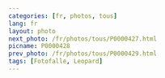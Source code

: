 ```yaml
---
categories: [fr, photos, tous]
lang: fr
layout: photo
next_photo: /fr/photos/tous/P0000427.html
picname: P0000428
prev_photo: /fr/photos/tous/P0000429.html
tags: [Fotofalle, Leopard]
---
```

